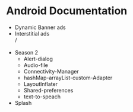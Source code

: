 # Android Documentation

- Dynamic Banner ads
- Interstitial ads
  <br>/<br/><br/>
- Season 2
  - Alert-dialog
  - Audio-file
  - Connectivity-Manager
  - hashMap-arrayList-custom-Adapter
  - LayoutInflater
  - Shared-preferences
  - text-to-speach
- Splash
